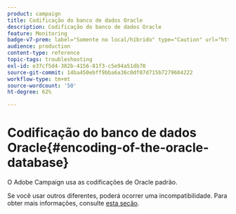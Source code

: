 ```yaml
---
product: campaign
title: Codificação do banco de dados Oracle
description: Codificação do banco de dados Oracle
feature: Monitoring
badge-v7-prem: label="Somente no local/híbrido" type="Caution" url="https://experienceleague.adobe.com/docs/campaign-classic/using/installing-campaign-classic/architecture-and-hosting-models/hosting-models-lp/hosting-models.html?lang=pt-BR" tooltip="Aplica-se somente a implantações locais e híbridas"
audience: production
content-type: reference
topic-tags: troubleshooting
exl-id: e37cf5d4-382b-4156-81f3-c5e94a51db70
source-git-commit: 14ba450ebff9bba6a36c0df07d715b7279604222
workflow-type: tm+mt
source-wordcount: '50'
ht-degree: 62%

---
```


# Codificação do banco de dados Oracle{#encoding-of-the-oracle-database}



O Adobe Campaign usa as codificações de Oracle padrão.

Se você usar outros diferentes, poderá ocorrer uma incompatibilidade. Para obter mais informações, consulte [esta seção](../../installation/using/database.md#oracle).
